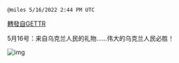 
`@miles 5/16/2022 2:44 PM UTC`

[轉發自GETTR](https://gettr.com/post/p1a05wadb9f)

 5月16号：来自乌克兰人民的礼物……伟大的乌克兰人民必胜！

![img](https://media.gettr.com/group38/getter/2022/05/16/14/8ea384db-60db-f6fc-4d46-592477c3a310/out.jpg)
